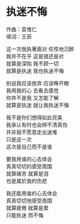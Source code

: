 # 执迷不悔

作曲：袁惟仁  
填词：王菲


这一次我执著面对 任性地沉醉  
我并不在乎 这是错还是对  
就算是深陷 我不顾一切  
就算是执迷 我也执迷不悔  

别说我应该放弃 应该睁开眼  
我用我的心 去看去感觉  
你并不是我 又怎能了解  
就算是执迷 就让我执迷不悔  

我不是你们想得如此完美  
我承认有时也会辨不清真伪  
并非我不愿意走出迷堆  
只是这一次  
这次是自己而不是谁  

要我用谁的心去体会  
真真切切的感受周围  
就算痛苦 就算是泪  
也是属於我的伤悲  

我还能用谁的心去体会  
真真切切地感受周围  
就算疲倦 就算是累  
只能执迷 而不悔  
